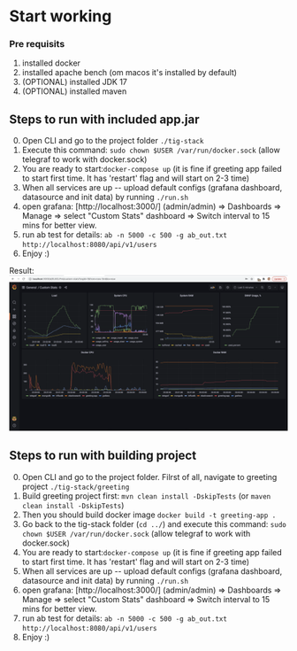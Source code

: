 # Start working

### Pre requisits 

1. installed docker
2. installed apache bench (om macos it's installed by default)
3. (OPTIONAL) installed JDK 17
4. (OPTIONAL) installed maven

## Steps to run with included app.jar

0. Open CLI and go to the project folder `./tig-stack`
1. Execute this command: `sudo chown $USER /var/run/docker.sock` (allow telegraf to work with docker.sock)
2. You are ready to start:`docker-compose up` (it is fine if greeting app failed to start first time. It has 'restart' 
flag and will start on 2-3 time)
3. When all services are up -- upload default configs (grafana dashboard, datasource and init data) by running `./run.sh`
4. open grafana: [http://localhost:3000/] (admin/admin) => Dashboards => Manage => select "Custom Stats" dashboard => Switch 
interval to 15 mins for better view.
5. run ab test for details: `ab -n 5000 -c 500 -g ab_out.txt http://localhost:8080/api/v1/users`
6. Enjoy :)

Result:
![stats1](img/stats1.png)

## Steps to run with building project

0. Open CLI and go to the project folder. Filrst of all, navigate to greeting project `./tig-stack/greeting`
1. Build greeting project first: `mvn clean install -DskipTests` (or `maven clean install -DskipTests`)
2. Then you should build docker image `docker build -t greeting-app .`
3. Go back to the tig-stack folder (`cd ../`) and execute this command: `sudo chown $USER /var/run/docker.sock` 
(allow telegraf to work with docker.sock)
4. You are ready to start:`docker-compose up` (it is fine if greeting app failed to start first time. It has 'restart' 
flag and will start on 2-3 time)
5. When all services are up -- upload default configs (grafana dashboard, datasource and init data) by running `./run.sh`
6. open grafana: [http://localhost:3000/] (admin/admin) => Dashboards => Manage => select "Custom Stats" dashboard => Switch 
interval to 15 mins for better view.
7. run ab test for details: `ab -n 5000 -c 500 -g ab_out.txt http://localhost:8080/api/v1/users`
8. Enjoy :)